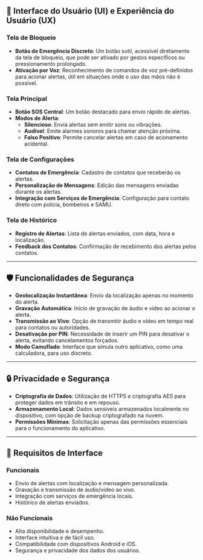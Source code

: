 ## 📱 Interface do Usuário (UI) e Experiência do Usuário (UX)

### Tela de Bloqueio

- **Botão de Emergência Discreto**: Um botão sutil, acessível diretamente da tela de bloqueio, que pode ser ativado por gestos específicos ou pressionamento prolongado.
- **Ativação por Voz**: Reconhecimento de comandos de voz pré-definidos para acionar alertas, útil em situações onde o uso das mãos não é possível.

### Tela Principal

- **Botão SOS Central**: Um botão destacado para envio rápido de alertas.
- **Modos de Alerta**:
  - **Silencioso**: Envia alertas sem emitir sons ou vibrações.
  - **Audível**: Emite alarmes sonoros para chamar atenção próxima.
  - **Falso Positivo**: Permite cancelar alertas em caso de acionamento acidental.

### Tela de Configurações

- **Contatos de Emergência**: Cadastro de contatos que receberão os alertas.
- **Personalização de Mensagens**: Edição das mensagens enviadas durante os alertas.
- **Integração com Serviços de Emergência**: Configuração para contato direto com polícia, bombeiros e SAMU.

### Tela de Histórico

- **Registro de Alertas**: Lista de alertas enviados, com data, hora e localização.
- **Feedback dos Contatos**: Confirmação de recebimento dos alertas pelos contatos.

------

## 🛡️ Funcionalidades de Segurança

- **Geolocalização Instantânea**: Envio da localização apenas no momento do alerta.
- **Gravação Automática**: Início de gravação de áudio e vídeo ao acionar o alerta.
- **Transmissão ao Vivo**: Opção de transmitir áudio e vídeo em tempo real para contatos ou autoridades.
- **Desativação por PIN**: Necessidade de inserir um PIN para desativar o alerta, evitando cancelamentos forçados.
- **Modo Camuflado**: Interface que simula outro aplicativo, como uma calculadora, para uso discreto.

------

## 🔒 Privacidade e Segurança

- **Criptografia de Dados**: Utilização de HTTPS e criptografia AES para proteger dados em trânsito e em repouso.
- **Armazenamento Local**: Dados sensíveis armazenados localmente no dispositivo, com opção de backup criptografado na nuvem.
- **Permissões Mínimas**: Solicitação apenas das permissões essenciais para o funcionamento do aplicativo.

------

## 📄 Requisitos de Interface

### Funcionais

- Envio de alertas com localização e mensagem personalizada.
- Gravação e transmissão de áudio/vídeo ao vivo.
- Integração com serviços de emergência locais.
- Histórico de alertas enviados.

### Não Funcionais

- Alta disponibilidade e desempenho.
- Interface intuitiva e de fácil uso.
- Compatibilidade com dispositivos Android e iOS.
- Segurança e privacidade dos dados dos usuários.
